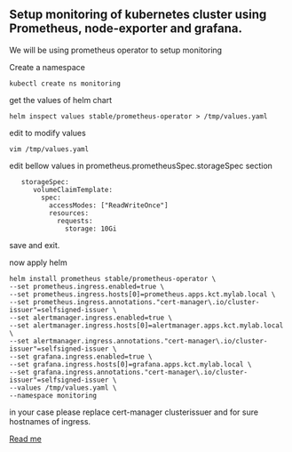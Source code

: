## Setup monitoring of kubernetes cluster using Prometheus, node-exporter and grafana.

We will be using prometheus operator  to setup monitoring

Create a namespace

``` 
kubectl create ns monitoring
```
get the values of helm chart

```
helm inspect values stable/prometheus-operator > /tmp/values.yaml
```
edit to modify values

```
vim /tmp/values.yaml
```

edit bellow values in prometheus.prometheusSpec.storageSpec section

```
   storageSpec:
      volumeClaimTemplate:
        spec:
          accessModes: ["ReadWriteOnce"]
          resources:
            requests:
              storage: 10Gi
```
			  
save and exit.

now apply helm 

```
helm install prometheus stable/prometheus-operator \
--set prometheus.ingress.enabled=true \
--set prometheus.ingress.hosts[0]=prometheus.apps.kct.mylab.local \
--set prometheus.ingress.annotations."cert-manager\.io/cluster-issuer"=selfsigned-issuer \
--set alertmanager.ingress.enabled=true \
--set alertmanager.ingress.hosts[0]=alertmanager.apps.kct.mylab.local \
--set alertmanager.ingress.annotations."cert-manager\.io/cluster-issuer"=selfsigned-issuer \
--set grafana.ingress.enabled=true \
--set grafana.ingress.hosts[0]=grafana.apps.kct.mylab.local \
--set grafana.ingress.annotations."cert-manager\.io/cluster-issuer"=selfsigned-issuer \
--values /tmp/values.yaml \
--namespace monitoring
```

in your case please replace cert-manager clusterissuer and for sure hostnames of ingress.




[Read me](README.md)
